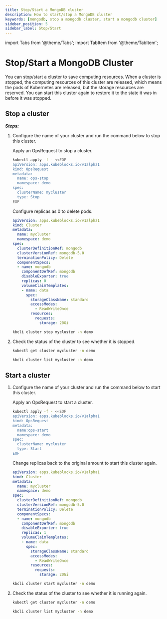 ```yaml
---
title: Stop/Start a MongoDB cluster
description: How to start/stop a MongoDB cluster
keywords: [mongodb, stop a mongodb cluster, start a mongodb cluster]
sidebar_position: 5
sidebar_label: Stop/Start
---
```


import Tabs from '@theme/Tabs';
import TabItem from '@theme/TabItem';

# Stop/Start a MongoDB Cluster

You can stop/start a cluster to save computing resources. When a cluster is stopped, the computing resources of this cluster are released, which means the pods of Kubernetes are released, but the storage resources are reserved. You can start this cluster again to restore it to the state it was in before it was stopped.

## Stop a cluster

***Steps:***

1. Configure the name of your cluster and run the command below to stop this cluster.

    <Tabs>

    <TabItem value="OpsRequest" label="OpsRequest" default>

    Apply an OpsRequest to stop a cluster.

    ```bash
    kubectl apply -f - <<EOF
    apiVersion: apps.kubeblocks.io/v1alpha1
    kind: OpsRequest
    metadata:
      name: ops-stop
      namespace: demo
    spec:
      clusterName: mycluster
      type: Stop
    EOF
    ```

    </TabItem>

    <TabItem value="Edit cluster YAML file" label="Edit cluster YAML file">

    Configure replicas as 0 to delete pods.

    ```yaml
    apiVersion: apps.kubeblocks.io/v1alpha1
    kind: Cluster
    metadata:
      name: mycluster
      namespace: demo
    spec:
      clusterDefinitionRef: mongodb
      clusterVersionRef: mongodb-5.0
      terminationPolicy: Delete
      componentSpecs:
      - name: mongodb
        componentDefRef: mongodb
        disableExporter: true  
        replicas: 0
        volumeClaimTemplates:
        - name: data
          spec:
            storageClassName: standard
            accessModes:
              - ReadWriteOnce
            resources:
              requests:
                storage: 20Gi
    ```

    </TabItem>

    <TabItem value="kbcli" label="kbcli">

    ```bash
    kbcli cluster stop mycluster -n demo
    ```

    </TabItem>

    </Tabs>

2. Check the status of the cluster to see whether it is stopped.

    <Tabs>

    <TabItem value="kubectl" label="kubectl" default>

    ```bash
    kubectl get cluster mycluster -n demo
    ```

    </TabItem>

    <TabItem value="kbcli" label="kbcli">

    ```bash
    kbcli cluster list mycluster -n demo
    ```

    </TabItem>

    </Tabs>

## Start a cluster
  
1. Configure the name of your cluster and run the command below to start this cluster.

    <Tabs>

    <TabItem value="OpsRequest" label="OpsRequest" default>

    Apply an OpsRequest to start a cluster.

    ```bash
    kubectl apply -f - <<EOF
    apiVersion: apps.kubeblocks.io/v1alpha1
    kind: OpsRequest
    metadata:
      name:ops-start
      namespace: demo
    spec:
      clusterName: mycluster
      type: Start
    EOF 
    ```

    </TabItem>

    <TabItem value="Edit cluster YAML file" label="Edit cluster YAML File">

    Change replicas back to the original amount to start this cluster again.

    ```yaml
    apiVersion: apps.kubeblocks.io/v1alpha1
    kind: Cluster
    metadata:
      name: mycluster
      namespace: demo
    spec:
      clusterDefinitionRef: mongodb
      clusterVersionRef: mongodb-5.0
      terminationPolicy: Delete
      componentSpecs:
      - name: mongodb
        componentDefRef: mongodb
        disableExporter: true  
        replicas: 1
        volumeClaimTemplates:
        - name: data
          spec:
            storageClassName: standard
            accessModes:
              - ReadWriteOnce
            resources:
              requests:
                storage: 20Gi
    ```

    </TabItem>

    <TabItem value="kbcli" label="kbcli">

   ```bash
   kbcli cluster start mycluster -n demo
   ```

    </TabItem>

    </Tabs>

2. Check the status of the cluster to see whether it is running again.

    <Tabs>

    <TabItem value="kubectl" label="kubectl" default>

    ```bash
    kubectl get cluster mycluster -n demo
    ```

    </TabItem>

    <TabItem value="kbcli" label="kbcli">

    ```bash
    kbcli cluster list mycluster -n demo
    ```

    </TabItem>

    </Tabs>
